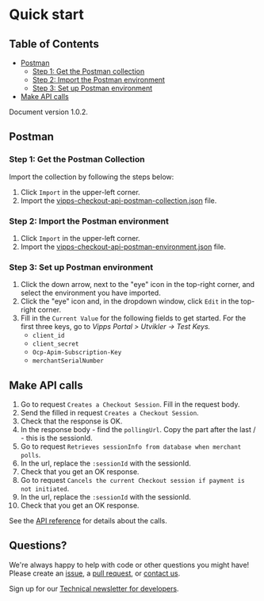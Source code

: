 <!-- START_METADATA
---
title: Quick start
sidebar_position: 5
---
END_METADATA -->

# Quick start

<!-- START_TOC -->

## Table of Contents

- [Postman](#postman)
  - [Step 1: Get the Postman collection](#step-1-get-the-postman-collection)
  - [Step 2: Import the Postman environment](#step-2-import-the-postman-environment)
  - [Step 3: Set up Postman environment](#step-3-set-up-postman-environment)
- [Make API calls](#make-api-calls)
<!-- END_TOC -->

Document version 1.0.2.

## Postman

### Step 1: Get the Postman Collection

Import the collection by following the steps below:

1. Click `Import` in the upper-left corner.
2. Import the [vipps-checkout-api-postman-collection.json](tools/vipps-checkout-api-postman-collection.json) file.

### Step 2: Import the Postman environment

1. Click `Import` in the upper-left corner.
2. Import the [vipps-checkout-api-postman-environment.json](tools/vipps-checkout-api-postman-environment.json) file.

### Step 3: Set up Postman environment

1. Click the down arrow, next to the "eye" icon in the top-right corner, and select the environment you have imported.
1. Click the "eye" icon and, in the dropdown window, click `Edit` in the top-right corner.
1. Fill in the `Current Value` for the following fields to get started. For the first three keys, go to _Vipps Portal > Utvikler -> Test Keys._
   - `client_id`
   - `client_secret`
   - `Ocp-Apim-Subscription-Key`
   - `merchantSerialNumber`

## Make API calls

1. Go to request `Creates a Checkout Session`. Fill in the request body.
1. Send the filled in request `Creates a Checkout Session`.
1. Check that the response is OK.
1. In the response body - find the `pollingUrl`. Copy the part after the last / - this is the sessionId.
1. Go to request `Retrieves sessionInfo from database when merchant polls`.
1. In the url, replace the `:sessionId` with the sessionId.
1. Check that you get an OK response.
1. Go to request `Cancels the current Checkout session if payment is not initiated`.
1. In the url, replace the `:sessionId` with the sessionId.
1. Check that you get an OK response.

See the
[API reference](https://vippsas.github.io/vipps-developer-docs/api/checkout)
for details about the calls.

## Questions?

We're always happy to help with code or other questions you might have!
Please create an [issue](https://github.com/vippsas/vipps-checkout-api/issues),
a [pull request](https://github.com/vippsas/vipps-checkout-api/pulls),
or [contact us](https://github.com/vippsas/vipps-developers/blob/master/contact.md).

Sign up for our [Technical newsletter for developers](https://github.com/vippsas/vipps-developers/tree/master/newsletters).
